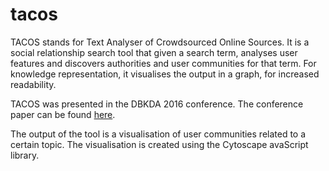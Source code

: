 # tacos
TACOS stands for Text Analyser of Crowdsourced Online Sources. It is a social relationship search tool that given a search term, analyses user features and discovers authorities and user communities for that term. For knowledge representation, it visualises the output in a graph, for increased readability.

TACOS was presented in the DBKDA 2016 conference. The conference paper can be found [here](https://github.com/yannismarkou/tacos/blob/master/paper/TACOS.pdf "TACOS paper").

The output of the tool is a visualisation of user communities related to a certain topic. The visualisation is created using the Cytoscape avaScript library.